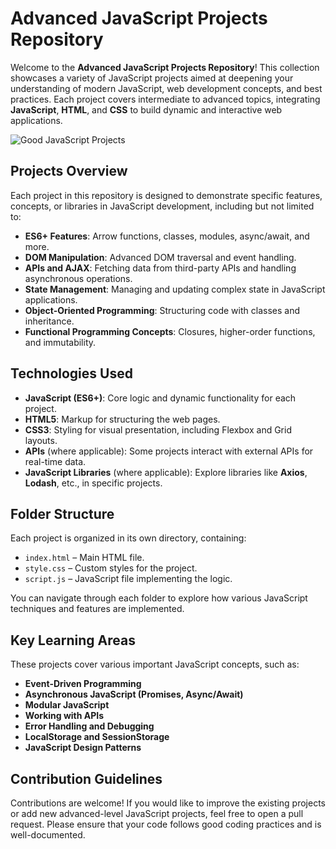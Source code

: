 # Advanced JavaScript Projects Repository

Welcome to the **Advanced JavaScript Projects Repository**! This collection showcases a variety of JavaScript projects aimed at deepening your understanding of modern JavaScript, web development concepts, and best practices. Each project covers intermediate to advanced topics, integrating **JavaScript**, **HTML**, and **CSS** to build dynamic and interactive web applications.

![Good JavaScript Projects](https://encrypted-tbn0.gstatic.com/images?q=tbn:ANd9GcTPKX6-1fbL0O1GdiG3t7jBy2_6hk0EsT8wOg&s)

## Projects Overview

Each project in this repository is designed to demonstrate specific features, concepts, or libraries in JavaScript development, including but not limited to:

- **ES6+ Features**: Arrow functions, classes, modules, async/await, and more.
- **DOM Manipulation**: Advanced DOM traversal and event handling.
- **APIs and AJAX**: Fetching data from third-party APIs and handling asynchronous operations.
- **State Management**: Managing and updating complex state in JavaScript applications.
- **Object-Oriented Programming**: Structuring code with classes and inheritance.
- **Functional Programming Concepts**: Closures, higher-order functions, and immutability.

## Technologies Used

- **JavaScript (ES6+)**: Core logic and dynamic functionality for each project.
- **HTML5**: Markup for structuring the web pages.
- **CSS3**: Styling for visual presentation, including Flexbox and Grid layouts.
- **APIs** (where applicable): Some projects interact with external APIs for real-time data.
- **JavaScript Libraries** (where applicable): Explore libraries like **Axios**, **Lodash**, etc., in specific projects.

## Folder Structure

Each project is organized in its own directory, containing:

- `index.html` – Main HTML file.
- `style.css` – Custom styles for the project.
- `script.js` – JavaScript file implementing the logic.

You can navigate through each folder to explore how various JavaScript techniques and features are implemented.

## Key Learning Areas

These projects cover various important JavaScript concepts, such as:

- **Event-Driven Programming**
- **Asynchronous JavaScript (Promises, Async/Await)**
- **Modular JavaScript**
- **Working with APIs**
- **Error Handling and Debugging**
- **LocalStorage and SessionStorage**
- **JavaScript Design Patterns**

## Contribution Guidelines

Contributions are welcome! If you would like to improve the existing projects or add new advanced-level JavaScript projects, feel free to open a pull request. Please ensure that your code follows good coding practices and is well-documented.

